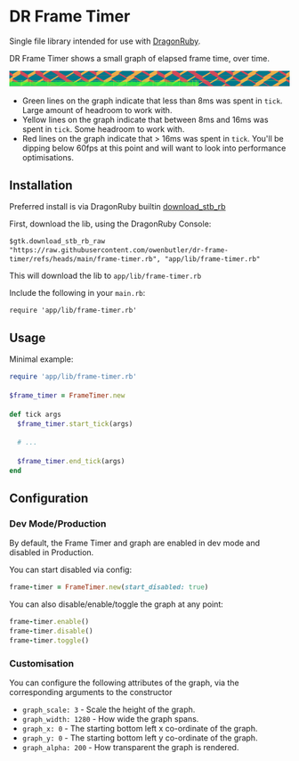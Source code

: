 # DR Frame Timer

Single file library intended for use with [DragonRuby](https://dragonruby.org/).

DR Frame Timer shows a small graph of elapsed frame time, over time.

![screenshot of frame timer in action](./frame-timer.png)

- Green lines on the graph indicate that less than 8ms was spent in `tick`.  Large amount of headroom to work with.
- Yellow lines on the graph indicate that between 8ms and 16ms was spent in `tick`.  Some headroom to work with.
- Red lines on the graph indicate that > 16ms was spent in `tick`. You'll be dipping below 60fps at this point and will want to look into performance optimisations.
  
## Installation

Preferred install is via DragonRuby builtin [download_stb_rb](https://docs.dragonruby.org/#-----download_stb_rb(_raw)-)

First, download the lib, using the DragonRuby Console:

```
$gtk.download_stb_rb_raw "https://raw.githubusercontent.com/owenbutler/dr-frame-timer/refs/heads/main/frame-timer.rb", "app/lib/frame-timer.rb"
```

This will download the lib to `app/lib/frame-timer.rb`

Include the following in your `main.rb`:

```
require 'app/lib/frame-timer.rb'
```

## Usage

Minimal example:

```ruby
require 'app/lib/frame-timer.rb'

$frame_timer = FrameTimer.new

def tick args
  $frame_timer.start_tick(args)

  # ...

  $frame_timer.end_tick(args)
end
```

## Configuration

### Dev Mode/Production

By default, the Frame Timer and graph are enabled in dev mode and disabled in Production.

You can start disabled via config:

```ruby
frame-timer = FrameTimer.new(start_disabled: true)
```

You can also disable/enable/toggle the graph at any point:

```ruby
frame-timer.enable()
frame-timer.disable()
frame-timer.toggle()
```

### Customisation

You can configure the following attributes of the graph, via the corresponding arguments to the constructor

- `graph_scale: 3` - Scale the height of the graph.
- `graph_width: 1280` - How wide the graph spans.
- `graph_x: 0` - The starting bottom left x co-ordinate of the graph.
- `graph_y: 0` - The starting bottom left y co-ordinate of the graph.
- `graph_alpha: 200` - How transparent the graph is rendered.
